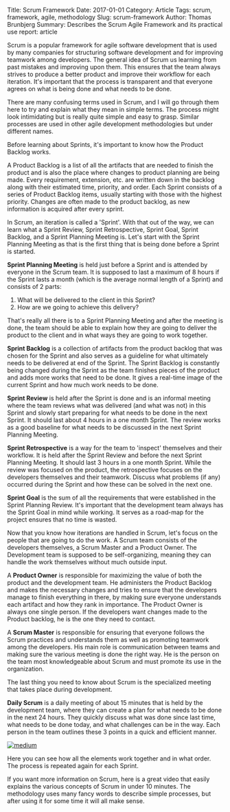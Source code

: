 Title: Scrum Framework
Date: 2017-01-01
Category: Article
Tags: scrum, framework, agile, methodology
Slug: scrum-framework
Author: Thomas Brunbjerg
Summary: Describes the Scrum Agile Framework and its practical use
report: article

Scrum is a popular framework for agile software development that is used by many companies for structuring software development and for improving teamwork among developers. The general idea of Scrum us learning from past mistakes and improving upon them. This ensures that the team always strives to produce a better product and improve their workflow for each iteration. It's important that the process is transparent and that everyone agrees on what is being done and what needs to be done.

There are many confusing terms used in Scrum, and I will go through them here to try and explain what they mean in simple terms. The process might look intimidating but is really quite simple and easy to grasp. Similar processes are used in other agile development methodologies but under different names.

Before learning about Sprints, it's important to know how the Product Backlog works.

A Product Backlog is a list of all the artifacts that are needed to finish the product and is also the place where changes to product planning are being made. Every requirement, extension, etc. are written down in the backlog along with their estimated time, priority, and order. Each Sprint consists of a series of Product Backlog items, usually starting with those with the highest priority. Changes are often made to the product backlog, as new information is acquired after every sprint.

In Scrum, an iteration is called a 'Sprint'. With that out of the way, we can learn what a Sprint Review, Sprint Retrospective, Sprint Goal, Sprint Backlog, and a Sprint Planning Meeting is. Let's start with the Sprint Planning Meeting as that is the first thing that is being done before a Sprint is started.

**Sprint Planning Meeting** is held just before a Sprint and is attended by everyone in the Scrum team. It is supposed to last a maximum of 8 hours if the Sprint lasts a month (which is the average normal length of a Sprint) and consists of 2 parts:

1.  What will be delivered to the client in this Sprint?
2.  How are we going to achieve this delivery?

That's really all there is to a Sprint Planning Meeting and after the meeting is done, the team should be able to explain how they are going to deliver the product to the client and in what ways they are going to work together.

**Sprint Backlog** is a collection of artifacts from the product backlog that was chosen for the Sprint and also serves as a guideline for what ultimately needs to be delivered at end of the Sprint. The Sprint Backlog is constantly being changed during the Sprint as the team finishes pieces of the product and adds more works that need to be done. It gives a real-time image of the current Sprint and how much work needs to be done.

**Sprint Review** is held after the Sprint is done and is an informal meeting where the team reviews what was delivered (and what was not) in this Sprint and slowly start preparing for what needs to be done in the next Sprint. It should last about 4 hours in a one month Sprint. The review works as a good baseline for what needs to be discussed in the next Sprint Planning Meeting.

**Sprint Retrospective** is a way for the team to 'inspect' themselves and their workflow. It is held after the Sprint Review and before the next Sprint Planning Meeting. It should last 3 hours in a one month Sprint. While the review was focused on the product, the retrospective focuses on the developers themselves and their teamwork. Discuss what problems (if any) occurred during the Sprint and how these can be solved in the next one.

**Sprint Goal** is the sum of all the requirements that were established in the Sprint Planning Review. It's important that the development team always has the Sprint Goal in mind while working. It serves as a road-map for the project ensures that no time is wasted.

Now that you know how iterations are handled in Scrum, let's focus on the people that are going to do the work. A Scrum team consists of the developers themselves, a Scrum Master and a Product Owner. The Development team is supposed to be self-organizing, meaning they can handle the work themselves without much outside input.

A **Product Owner** is responsible for maximizing the value of both the product and the development team. He administers the Product Backlog and makes the necessary changes and tries to ensure that the developers manage to finish everything in there, by making sure everyone understands each artifact and how they rank in importance. The Product Owner is always one single person. If the developers want changes made to the Product backlog, he is the one they need to contact.

A **Scrum Master** is responsible for ensuring that everyone follows the Scrum practices and understands them as well as promoting teamwork among the developers. His main role is communication between teams and making sure the various meeting is done the right way. He is the person on the team most knowledgeable about Scrum and must promote its use in the organization.

The last thing you need to know about Scrum is the specialized meeting that takes place during development.

**Daily Scrum** is a daily meeting of about 15 minutes that is held by the development team, where they can create a plan for what needs to be done in the next 24 hours. They quickly discuss what was done since last time, what needs to be done today, and what challenges can be in the way. Each person in the team outlines these 3 points in a quick and efficient manner.

[![medium]({static}/img/article/scrum.png)]({static}/img/article/scrum.png)

Here you can see how all the elements work together and in what order. The process is repeated again for each Sprint.

If you want more information on Scrum, here is a great video that easily explains the various concepts of Scrum in under 10 minutes. The methodology uses many fancy words to describe simple processes, but after using it for some time it will all make sense.